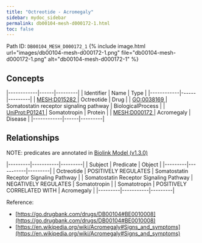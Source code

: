```yaml
---
title: "Octreotide - Acromegaly"
sidebar: mydoc_sidebar
permalink: db00104-mesh-d000172-1.html
toc: false 
---
```



Path ID: `DB00104_MESH_D000172_1`
{% include image.html url="images/db00104-mesh-d000172-1.png" file="db00104-mesh-d000172-1.png" alt="db00104-mesh-d000172-1" %}

## Concepts

|------------|------|---------|
| Identifier | Name | Type    |
|------------|------|---------|
| <a href="https://identifiers.org/MESH:D015282">MESH:D015282 </a> | Octreotide | Drug |
| <a href="https://identifiers.org/GO:0038169">GO:0038169 </a> | Somatostatin receptor signaling pathway | BiologicalProcess |
| <a href="https://identifiers.org/UniProt:P01241">UniProt:P01241 </a> | Somatotropin | Protein |
| <a href="https://identifiers.org/MESH:D000172">MESH:D000172 </a> | Acromegaly | Disease |
|------------|------|---------|

## Relationships


NOTE: predicates are annotated in <a href="https://github.com/biolink/biolink-model/releases/tag/v1.3.0">Biolink Model (v1.3.0)</a>

|---------|-----------|---------|
| Subject | Predicate | Object  |
|---------|-----------|---------|
| Octreotide | POSITIVELY REGULATES | Somatostatin Receptor Signaling Pathway |
| Somatostatin Receptor Signaling Pathway | NEGATIVELY REGULATES | Somatotropin |
| Somatotropin | POSITIVELY CORRELATED WITH | Acromegaly |
|---------|-----------|---------|

Reference: 
  - [https://go.drugbank.com/drugs/DB00104#BE0010008](https://go.drugbank.com/drugs/DB00104#BE0010008)
  - [https://en.wikipedia.org/wiki/Acromegaly#Signs_and_symptoms](https://en.wikipedia.org/wiki/Acromegaly#Signs_and_symptoms)
